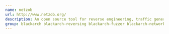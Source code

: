 ```yaml
---
name: netzob
url: http://www.netzob.org/
description: An open source tool for reverse engineering, traffic generation and fuzzing of communication protocols.
group: blackarch blackarch-reversing blackarch-fuzzer blackarch-networking
---
```

